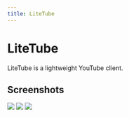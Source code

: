 ```yaml
---
title: LiteTube
---
```

# LiteTube
LiteTube is a lightweight YouTube client.

## Screenshots
<div class="screenshots">
  <a href="{{"/media/img/litetube/screenshot1.png"|relative_url}}"><img src="{{"/media/img/litetube/screenshot1.png"|relative_url}}"></a>
  <a href="{{"/media/img/litetube/screenshot2.png"|relative_url}}"><img src="{{"/media/img/litetube/screenshot2.png"|relative_url}}"></a>
  <a href="{{"/media/img/litetube/screenshot3.png"|relative_url}}"><img src="{{"/media/img/litetube/screenshot3.png"|relative_url}}"></a>
</div>

<script src="{{"/assets/js/lightbox.js"|relative_url}}"></script>
<script>new SimpleLightbox({elements: '.screenshots a'});</script>
